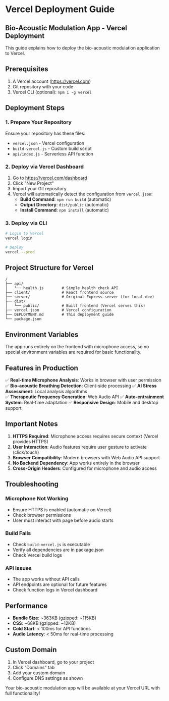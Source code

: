 # Vercel Deployment Guide

## Bio-Acoustic Modulation App - Vercel Deployment

This guide explains how to deploy the bio-acoustic modulation application to Vercel.

## Prerequisites

1. A Vercel account (https://vercel.com)
2. Git repository with your code
3. Vercel CLI (optional): `npm i -g vercel`

## Deployment Steps

### 1. Prepare Your Repository

Ensure your repository has these files:
- `vercel.json` - Vercel configuration
- `build-vercel.js` - Custom build script
- `api/index.js` - Serverless API function

### 2. Deploy via Vercel Dashboard

1. Go to https://vercel.com/dashboard
2. Click "New Project"
3. Import your Git repository
4. Vercel will automatically detect the configuration from `vercel.json`:
   - **Build Command**: `npm run build` (automatic)
   - **Output Directory**: `dist/public` (automatic)
   - **Install Command**: `npm install` (automatic)

### 3. Deploy via CLI

```bash
# Login to Vercel
vercel login

# Deploy
vercel --prod
```

## Project Structure for Vercel

```
/
├── api/
│   └── health.js        # Simple health check API
├── client/              # React frontend source
├── server/              # Original Express server (for local dev)
├── dist/
│   └── public/          # Built frontend (Vercel serves this)
├── vercel.json          # Vercel configuration
├── DEPLOYMENT.md        # This deployment guide
└── package.json
```

## Environment Variables

The app runs entirely on the frontend with microphone access, so no special environment variables are required for basic functionality.

## Features in Production

✅ **Real-time Microphone Analysis**: Works in browser with user permission
✅ **Bio-acoustic Breathing Detection**: Client-side processing
✅ **AI Stress Assessment**: Local analysis algorithms  
✅ **Therapeutic Frequency Generation**: Web Audio API
✅ **Auto-entrainment System**: Real-time adaptation
✅ **Responsive Design**: Mobile and desktop support

## Important Notes

1. **HTTPS Required**: Microphone access requires secure context (Vercel provides HTTPS)
2. **User Interaction**: Audio features require user gesture to activate (click/touch)
3. **Browser Compatibility**: Modern browsers with Web Audio API support
4. **No Backend Dependency**: App works entirely in the browser
5. **Cross-Origin Headers**: Configured for microphone and audio access

## Troubleshooting

### Microphone Not Working
- Ensure HTTPS is enabled (automatic on Vercel)
- Check browser permissions
- User must interact with page before audio starts

### Build Fails
- Check `build-vercel.js` is executable
- Verify all dependencies are in package.json
- Check Vercel build logs

### API Issues
- The app works without API calls
- API endpoints are optional for future features
- Check function logs in Vercel dashboard

## Performance

- **Bundle Size**: ~363KB (gzipped: ~115KB)
- **CSS**: ~68KB (gzipped: ~12KB)
- **Cold Start**: < 100ms for API functions
- **Audio Latency**: < 50ms for real-time processing

## Custom Domain

1. In Vercel dashboard, go to your project
2. Click "Domains" tab
3. Add your custom domain
4. Configure DNS settings as shown

Your bio-acoustic modulation app will be available at your Vercel URL with full functionality!